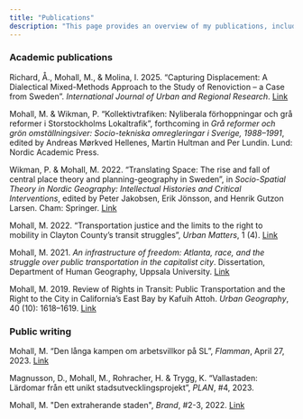 ```yaml
---
title: "Publications"
description: "This page provides an overview of my publications, including both academic publications and public writing"
---
```


### Academic publications
Richard, Å., Mohall, M., & Molina, I. 2025. “Capturing Displacement: A Dialectical Mixed-Methods Approach to the Study of Renoviction – a Case from Sweden”. _International Journal of Urban and Regional Research_. [Link](https://doi.org/10.1111/1468-2427.13318)

Mohall, M. & Wikman, P. “Kollektivtrafiken: Nyliberala förhoppningar och grå reformer i Storstockholms Lokaltrafik”, forthcoming in _Grå reformer och grön omställningsiver: Socio-tekniska omregleringar i Sverige, 1988–1991_, edited by Andreas Mørkved Hellenes, Martin Hultman and Per Lundin. Lund: Nordic Academic Press.

Wikman, P. & Mohall, M. 2022. “Translating Space: The rise and fall of central place theory and planning-geography in Sweden”, in _Socio-Spatial Theory in Nordic Geography: Intellectual Histories and Critical Interventions_, edited by Peter Jakobsen, Erik Jönsson, and Henrik Gutzon Larsen. Cham: Springer. [Link](https://link.springer.com/chapter/10.1007/978-3-031-04234-8_3)

Mohall, M. 2022. “Transportation justice and the limits to the right to mobility in Clayton County’s transit struggles”, _Urban Matters_, 1 (4). [Link](https://urbanmattersjournal.com/transportation-justice-and-the-limits-to-the-right-to-mobility-in-clayton-countys-transit-struggles/)

Mohall, M. 2021. _An infrastructure of freedom: Atlanta, race, and the struggle over public transportation in the capitalist city_. Dissertation, Department of Human Geography, Uppsala University. [Link](https://urn.kb.se/resolve?urn=urn:nbn:se:uu:diva-449492)

Mohall, M. 2019. Review of Rights in Transit: Public Transportation and the Right to the City in California’s East Bay by Kafuih Attoh. _Urban Geography_, 40 (10): 1618–1619. [Link](https://doi.org/10.1080/02723638.2019.1674057)

### Public writing
Mohall, M. “Den långa kampen om arbetsvillkor på SL”, _Flamman_, April 27, 2023. [Link](https://www.flamman.se/den-langa-kampen-om-arbetsvillkor-pa-sl/)

Magnusson, D., Mohall, M., Rohracher, H. & Trygg, K. “Vallastaden: Lärdomar från ett unikt stadsutvecklingsprojekt”, _PLAN_, #4, 2023.

Mohall, M. "Den extraherande staden", _Brand_, #2-3, 2022. [Link](https://www.dropbox.com/scl/fi/gl9rgjgwuqjls7122lm3v/Mohall_Extraktion.pdf?rlkey=tlgnwpbmpcswkjwnseh0eaqn4&dl=0)




